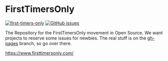 # FirstTimersOnly

[![first-timers-only](http://img.shields.io/badge/first--timers--only-friendly-blue.svg)](http://www.firsttimersonly.com/)
[![GitHub issues](https://img.shields.io/github/issues/shanselman/firsttimersonly.svg?maxAge=2592000)](https://github.com/shanselman/firsttimersonly/issues)


The Repository for the FirstTimersOnly movement in Open Source. We want projects to reserve some issues for newbies. The real stuff is on the [gh-pages](https://github.com/shanselman/firsttimersonly/tree/gh-pages) branch, so go over there.

https://www.firsttimersonly.com/
